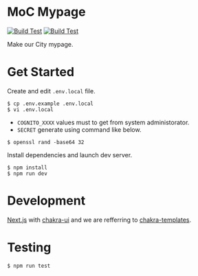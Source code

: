 # MoC Mypage

[![Build Test](https://github.com/makeOurCity/moc-mypage/actions/workflows/build.yml/badge.svg)](https://github.com/makeOurCity/moc-mypage/actions/workflows/build.yml) [![Build Test](https://github.com/makeOurCity/moc-mypage/actions/workflows/build.yml/badge.svg)](https://github.com/makeOurCity/moc-mypage/actions/workflows/build.yml)

Make our City mypage.
# Get Started

Create and edit `.env.local` file.

```console
$ cp .env.example .env.local
$ vi .env.local
```

- `COGNITO_XXXX` values must to get from system administorator.
- `SECRET` generate using command like below.

```console
$ openssl rand -base64 32
```

Install dependencies and launch dev server.

```console
$ npm install
$ npm run dev
```

# Development

[Next.js](https://nextjs.org/) with [chakra-ui](https://chakra-ui.com/) and we are refferring to [chakra-templates](https://chakra-templates.dev/).

# Testing

```console
$ npm run test
```
